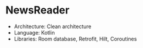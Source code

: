 # NewsReader
- Architecture: Clean architecture
- Language: Kotlin
- Libraries: Room database, Retrofit, Hilt, Coroutines
